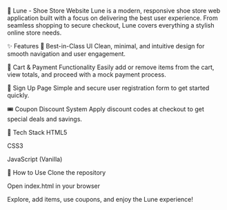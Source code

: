 👟 Lune - Shoe Store Website
Lune is a modern, responsive shoe store web application built with a focus on delivering the best user experience. From seamless shopping to secure checkout, Lune covers everything a stylish online store needs.

✨ Features
🎨 Best-in-Class UI
Clean, minimal, and intuitive design for smooth navigation and user engagement.

🛒 Cart & Payment Functionality
Easily add or remove items from the cart, view totals, and proceed with a mock payment process.

🧾 Sign Up Page
Simple and secure user registration form to get started quickly.

🎟️ Coupon Discount System
Apply discount codes at checkout to get special deals and savings.

📌 Tech Stack
HTML5

CSS3

JavaScript (Vanilla)

🚀 How to Use
Clone the repository

Open index.html in your browser

Explore, add items, use coupons, and enjoy the Lune experience!